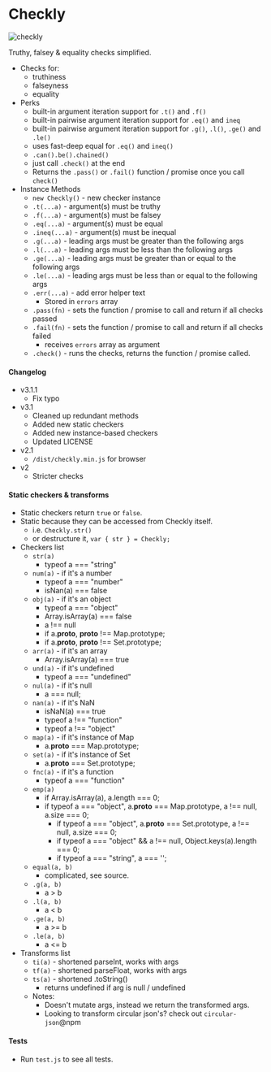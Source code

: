 # Checkly

![checkly](https://i.imgur.com/29tOS0o.png)

Truthy, falsey &amp; equality checks simplified.

* Checks for:
  * truthiness
  * falseyness
  * equality
* Perks
  * built-in argument iteration support for `.t()` and `.f()`
  * built-in pairwise argument iteration support for `.eq()` and `ineq`
  * built-in pairwise argument iteration support for `.g()`, `.l()`, `.ge()` and `.le()`
  * uses fast-deep equal for `.eq()` and `ineq()`
  * `.can().be().chained()`
  * just call `.check()` at the end
  * Returns the `.pass()` or `.fail()` function / promise once you call `check()`
* Instance Methods
  * `new Checkly()` - new checker instance
  * `.t(...a)` - argument(s) must be truthy
  * `.f(...a)` - argument(s) must be falsey
  * `.eq(...a)` - argument(s) must be equal
  * `.ineq(...a)` - argument(s) must be inequal
  * `.g(...a)` - leading args must be greater than the following args
  * `.l(...a)` - leading args must be less than the following args
  * `.ge(...a)` - leading args must be greater than or equal to the following args
  * `.le(...a)` - leading args must be less than or equal to the following args
  * `.err(...a)` - add error helper text
    * Stored in `errors` array
  * `.pass(fn)` - sets the function / promise to call and return if all checks passed
  * `.fail(fn)` - sets the function / promise to call and return if all checks failed
    * receives `errors` array as argument
  * `.check()` - runs the checks, returns the function / promise called.

#### Changelog

* v3.1.1
  * Fix typo
* v3.1
  * Cleaned up redundant methods
  * Added new static checkers
  * Added new instance-based checkers
  * Updated LICENSE
* v2.1
  * `/dist/checkly.min.js` for browser
* v2
  * Stricter checks

#### Static checkers  & transforms
* Static checkers return `true` or `false`.
* Static because they can be accessed from Checkly itself.
  * i.e. `Checkly.str()`
  * or destructure it, `var { str } = Checkly;`
* Checkers list
  * `str(a)`
    * typeof a === "string"
  * `num(a)` - if it's a number
    * typeof a === "number"
    * isNan(a) === false
  * `obj(a)` - if it's an object
    * typeof a === "object"
    * Array.isArray(a) === false
    * a !== null
    * if a.__proto__, __proto__ !== Map.prototype;
    * if a.__proto__, __proto__ !== Set.prototype;
  * `arr(a)` - if it's an array
    * Array.isArray(a) === true
  * `und(a)` - if it's undefined
    * typeof a === "undefined"
  * `nul(a)` - if it's null
    * a === null;
  * `nan(a)` - if it's NaN
    * isNaN(a) === true
	* typeof a !== "function"
	* typeof a !== "object"
  * `map(a)` - if it's instance of Map
    * a.__proto__ === Map.prototype;
  * `set(a)` - if it's instance of Set
    * a.__proto__ === Set.prototype;
  * `fnc(a)` - if it's a function
	* typeof a === "function"
  * `emp(a)`
    * if Array.isArray(a), a.length === 0;
    * if typeof a === "object", a.__proto__ === Map.prototype, a !== null, a.size === 0;
	  * if typeof a === "object", a.__proto__ === Set.prototype, a !== null, a.size === 0;
	  * if typeof a === "object" && a !== null, Object.keys(a).length === 0;
	  * if typeof a === "string", a === '';
  * `equal(a, b)`
    * complicated, see source.
  * `.g(a, b)`
    * a > b
  * `.l(a, b)`
    * a < b
  * `.ge(a, b)`
    * a >= b
  * `.le(a, b)`
    * a <= b
* Transforms list
  * `ti(a)` - shortened parseInt, works with args
  * `tf(a)` - shortened parseFloat, works with args
  * `ts(a)` - shortened .toString()
	* returns undefined if arg is null / undefined
  * Notes:
	* Doesn't mutate args, instead we return the transformed args.
	* Looking to transform circular json's? check out `circular-json`@npm

#### Tests

* Run `test.js` to see all tests.
